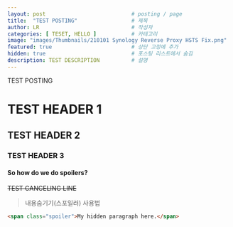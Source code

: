 ```yaml
---
layout: post                           # posting / page
title:  "TEST POSTING"                 # 제목
author: LR                             # 작성자
categories: [ TESET, HELLO ]           # 카테고리
image: "images/Thumbnails/210101 Synology Reverse Proxy HSTS Fix.png"            # 대표이미지
featured: true                         # 상단 고정에 추가
hidden: true                           # 포스팅 리스트에서 숨김
description: TEST DESCRIPTION          # 설명
---
```


TEST POSTING

# TEST HEADER 1

## TEST HEADER 2

### TEST HEADER 3

#### So how do we do spoilers?

~~TEST CANCELING LINE~~

> 내용숨기기(스포일러) 사용법

```html
<span class="spoiler">My hidden paragraph here.</span>
```
